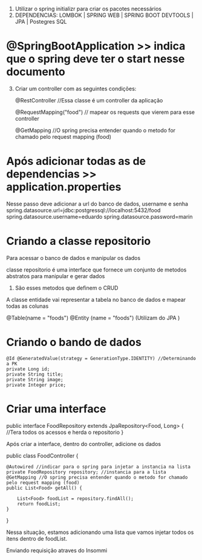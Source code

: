 1. Utilizar o spring initializr para criar os pacotes necessários
2. DEPENDENCIAS: LOMBOK | SPRING WEB | SPRING BOOT DEVTOOLS | JPA | Postegres SQL

@SpringBootApplication >> indica que o spring deve ter o start nesse documento
=

3. Criar um controller com as seguintes condições:

   @RestController //Essa classe é um controller da aplicação

   @RequestMapping("food") // mapear os requests que vierem para esse controller


   @GetMapping //O spring precisa entender quando o metodo for chamado pelo request mapping (food)
  

Após adicionar todas as de dependencias >> application.properties
=
Nesse passo deve adicionar a url do banco de dados, username e senha
spring.datasource.url=jdbc:postgressql://localhost:5432/food
spring.datasource.username=eduardo
spring.datasource.password=marin

Criando a classe repositorio
=
Para acessar o banco de dados e manipular os dados

classe repositorio é uma interface que fornece um conjunto de metodos abstratos para manipular e gerar dados
1. São esses metodos que definem o CRUD

A classe entidade vai representar a tabela no banco de dados e mapear todas as colunas

@Table(name = "foods")
@Entity (name = "foods")
(Utilizam do JPA )

Criando o bando de dados
=


    @Id @GeneratedValue(strategy = GenerationType.IDENTITY) //Determinando a PK
    private Long id;
    private String title;
    private String image;
    private Integer price;


Criar uma interface
=
public interface FoodRepository extends JpaRepository<Food, Long> { //Tera todos os acessos e herda o repositorio
}


Após criar a interface, dentro do controller, adicione os dados

public class FoodController {

    @Autowired //indicar para o spring para injetar a instancia na lista
    private FoodRepository repository; //instancia para a lista
    @GetMapping //O spring precisa entender quando o metodo for chamado pelo request mapping (food)
    public List<Food> getAll() {

        List<Food> foodList = repository.findAll();
        return foodList;
    }
}

Nessa situação, estamos adicionando uma lista que vamos injetar todos os itens dentro de foodList.

Enviando requisição atraves do Insommi